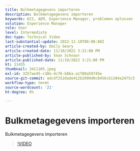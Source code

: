 ```yaml
---
title: Bulkmetagegevens importeren
description: Bulkmetagegevens importeren
keywords: KCS, AEM, Experience Manager, problemen oplossen
solution: Experience Manager
role: User
level: Intermediate
doc-type: Technical Video
last-substantial-update: 2022-11-10T00:00:00Z
article-created-by: Emily Geary
article-created-date: 11/10/2022 3:21:00 PM
article-published-by: Sean Schnoor
article-published-date: 11/10/2022 3:21:00 PM
kt: 11455
thumbnail: 3411105.jpeg
exl-id: 3257ae45-c38e-4c76-b8ba-a1f88a59745e
source-git-commit: adcdf252dade41262099d0c8456cb1104a2475c5
workflow-type: tm+mt
source-wordcount: '21'
ht-degree: 0%

---
```


# Bulkmetagegevens importeren

Bulkmetagegevens importeren

>[!VIDEO](https://video.tv.adobe.com/v/3411105/?quality=12&learn=on)
